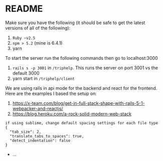 # README

Make sure you have the following (it should be safe to get the latest versions of all of the following):
1. `Ruby ~v2.5`
2. `npm > 5.2` (mine is 6.4.1)
3. yarn

To start the server run the following commands then go to localhost:3000
1. `rails s -p 3001` in `/triphelp`. This runs the server on port 3001 vs the default 3000
2. yarn start in `/triphelp/client`

We are using rails in api mode for the backend and react for the frontend. Here are the examples I based the setup on:
1. <https://x-team.com/blog/get-in-full-stack-shape-with-rails-5-1-webpacker-and-reactjs/>
2. <https://blog.heroku.com/a-rock-solid-modern-web-stack>
```
if using sublime, change default spacing settings for each file type
{
  "tab_size": 2,
  "translate_tabs_to_spaces": true,
  "detect_indentation": false
}
```
* ...
